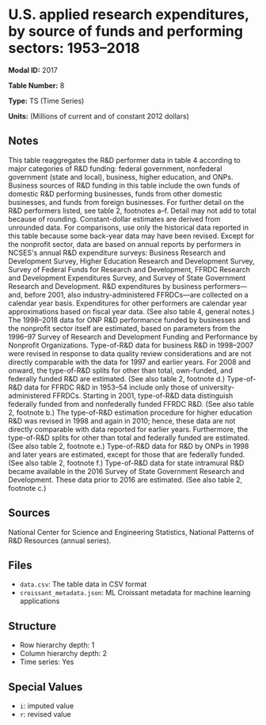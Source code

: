 # U.S. applied research expenditures, by source of funds and performing sectors: 1953&#8211;2018

**Modal ID:** 2017

**Table Number:** 8

**Type:** TS (Time Series)

**Units:** (Millions of current and of constant 2012 dollars)

## Notes

This table reaggregates the R&D performer data in table 4 according to major categories of R&D funding: federal government, nonfederal government (state and local), business, higher education, and ONPs. Business sources of R&D funding in this table include the own funds of domestic R&D performing businesses, funds from other domestic businesses, and funds from foreign businesses. For further detail on the R&D performers listed, see table 2, footnotes a–f. Detail may not add to total because of rounding. Constant-dollar estimates are derived from unrounded data. For comparisons, use only the historical data reported in this table because some back-year data may have been revised. Except for the nonprofit sector, data are based on annual reports by performers in NCSES's annual R&D expenditure surveys: Business Research and Development Survey, Higher Education Research and Development Survey, Survey of Federal Funds for Research and Development, FFRDC Research and Development Expenditures Survey, and Survey of State Government Research and Development. R&D expenditures by business performers—and, before 2001, also industry-administered FFRDCs—are collected on a calendar year basis. Expenditures for other performers are calendar year approximations based on fiscal year data. (See also table 4, general notes.) The 1998–2018 data for ONP R&D performance funded by businesses and the nonprofit sector itself are estimated, based on parameters from the 1996–97 Survey of Research and Development Funding and Performance by Nonprofit Organizations. Type-of-R&D data for business R&D in 1998–2007 were revised in response to data quality review considerations and are not directly comparable with the data for 1997 and earlier years. For 2008 and onward, the type-of-R&D splits for other than total, own-funded, and federally funded R&D are estimated. (See also table 2, footnote d.) Type-of-R&D data for FFRDC R&D in 1953–54 include only those of university-administered FFRDCs. Starting in 2001, type-of-R&D data distinguish federally funded from and nonfederally funded FFRDC R&D. (See also table 2, footnote b.) The type-of-R&D estimation procedure for higher education R&D was revised in 1998 and again in 2010; hence, these data are not directly comparable with data reported for earlier years. Furthermore, the type-of-R&D splits for other than total and federally funded are estimated. (See also table 2, footnote e.) Type-of-R&D data for R&D by ONPs in 1998 and later years are estimated, except for those that are federally funded. (See also table 2, footnote f.) Type-of-R&D data for state intramural R&D became available in the 2016 Survey of State Government Research and Development. These data prior to 2016 are estimated. (See also table 2, footnote c.)

## Sources

National Center for Science and Engineering Statistics, National Patterns of R&D Resources (annual series).

## Files

- `data.csv`: The table data in CSV format
- `croissant_metadata.json`: ML Croissant metadata for machine learning applications

## Structure

- Row hierarchy depth: 1
- Column hierarchy depth: 2
- Time series: Yes

## Special Values

- `i`: imputed value
- `r`: revised value
